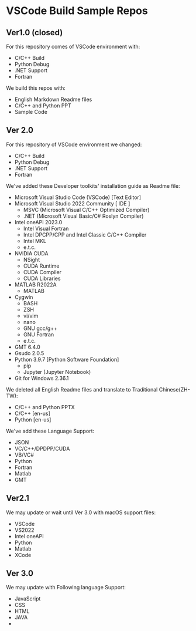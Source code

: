 # VSCode Build Sample Repos

## Ver1.0 (closed)

For this repository comes of VSCode environment with:
 - C/C++ Build
 - Python Debug
 - .NET Support
 - Fortran

We build this repos with:

 - English Markdown Readme files
 - C/C++ and Python PPT
 - Sample Code



## Ver 2.0

For this repository of VSCode environment we changed:

 - C/C++ Build
 - Python Debug
 - .NET Support
 - Fortran

We've added these Developer toolkits' installation guide as Readme file:

 - Microsoft Visual Studio Code (VSCode) [Text Editor]
 - Microsoft Visual Studio 2022 Community [ IDE ]
     - MSVC (Microsoft Visual C/C++ Optimized Compiler)
     - .NET (Microsoft Visual Basic/C# Roslyn Compiler)
 - Intel oneAPI 2023.0
     - Intel Visual Fortran
     - Intel DPCPP/CPP and Intel Classic C/C++ Compiler
     - Intel MKL
     - e.t.c.
 - NVIDIA CUDA
     - NSight
     - CUDA Runtime
     - CUDA Compiler
     - CUDA Libraries
 - MATLAB R2022A
     - MATLAB 
 - Cygwin
     - BASH
     - ZSH
     - vi/vim
     - nano
     - GNU gcc/g++
     - GNU Fortran
     - e.t.c.
 - GMT 6.4.0
 - Gsudo 2.0.5
 - Python 3.9.7 [Python Software Foundation]
     - pip
     - Jupyter (Jupyter Notebook)
 - Git for Windows 2.36.1

We deleted all English Readme files and translate to Traditional Chinese(ZH-TW):

 - C/C++ and Python PPTX
 - C/C++ [en-us]
 - Python [en-us]

We've add these Language Support:

 - JSON
 - VC/C++/DPDPP/CUDA
 - VB/VC#
 - Python
 - Fortran
 - Matlab
 - GMT

## Ver2.1

We may update or wait until Ver 3.0 with macOS support files:

 - VSCode
 - VS2022
 - Intel oneAPI
 - Python
 - Matlab
 - XCode


## Ver 3.0

We may update with Following language Support:

 - JavaScript
 - CSS
 - HTML
 - JAVA
 - 